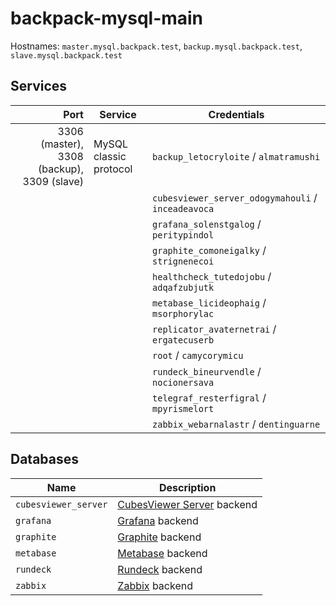 # backpack-mysql-main

Hostnames: `master.mysql.backpack.test`, `backup.mysql.backpack.test`, `slave.mysql.backpack.test`

## Services

| Port | Service | Credentials
| ---: | ------- | -----------
| 3306 (master), 3308 (backup), 3309 (slave) | MySQL classic protocol | `backup_letocryloite` / `almatramushi`
| | | `cubesviewer_server_odogymahouli` / `inceadeavoca`
| | | `grafana_solenstgalog` / `peritypindol`
| | | `graphite_comoneigalky` / `strignenecoi`
| | | `healthcheck_tutedojobu` / `adqafzubjutk`
| | | `metabase_licideophaig` / `msorphorylac`
| | | `replicator_avaternetrai` / `ergatecuserb`
| | | `root` / `camycorymicu`
| | | `rundeck_bineurvendle` / `nocionersava`
| | | `telegraf_resterfigral` / `mpyrismelort`
| | | `zabbix_webarnalastr` / `dentinguarne`

## Databases

| Name | Description
| ---- | -----------
| `cubesviewer_server` | [CubesViewer Server](../../business-intelligence/cubesviewer-server) backend
| `grafana` | [Grafana](../../grafana) backend
| `graphite` | [Graphite](../../graphite-statsd) backend
| `metabase` | [Metabase](../../business-intelligence/metabase) backend
| `rundeck` | [Rundeck](../../rundeck) backend
| `zabbix` | [Zabbix](../../zabbix) backend
